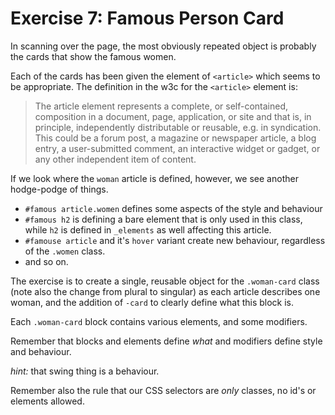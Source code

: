 # Exercise 7: Famous Person Card

In scanning over the page, the most obviously repeated object
is probably the cards that show the famous women.

Each of the cards has been given the element of `<article>` which seems to
be appropriate. The definition in the w3c for the `<article>` element is:

> The article element represents a complete, or self-contained, composition in a document, page, application, or site and that is, in principle, independently distributable or reusable, e.g. in syndication. This could be a forum post, a magazine or newspaper article, a blog entry, a user-submitted comment, an interactive widget or gadget, or any other independent item of content.

If we look where the `woman` article is defined, however, we see another hodge-podge 
of things.

* `#famous article.women` defines some aspects of the style and behaviour
* `#famous h2` is defining a bare element that is only used in this class,
  while `h2` is defined in `_elements` as well affecting this article.
* `#famouse article` and it's `hover` variant create new behaviour, 
  regardless of the `.women` class.
* and so on.

The exercise is to create a single, reusable object for the `.woman-card` class
(note also the change from plural to singular) as each article describes
one woman, and the addition of `-card` to clearly define what this block is.

Each `.woman-card` block contains various elements, and some modifiers.

Remember that blocks and elements define *what* and modifiers define
style and behaviour.

*hint:* that swing thing is a behaviour.

Remember also the rule that our CSS selectors are *only* classes, no id's or elements allowed.


